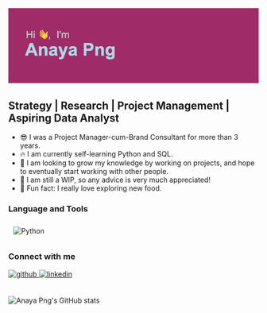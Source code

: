 <img src="https://github.com/anayapng/anayapng/blob/main/header.png">

## Strategy | Research | Project Management | Aspiring Data Analyst

- 😎  I was a Project Manager-cum-Brand Consultant for more than 3 years. 
- 🔥  I am currently self-learning Python and SQL.
- 🤝  I am looking to grow my knowledge by working on projects, and hope to eventually start working with other people. 
- 🏃  I am still a WIP, so any advice is very much appreciated! 
- 🍣  Fun fact: I really love exploring new food. 


### Language and Tools  
<div align="left">  
<img style="margin: 10px" src="https://profilinator.rishav.dev/skills-assets/python-original.svg" alt="Python" height="50" />  
</div>

</td><td valign="top" width="33%">

### Connect with me  
<div align="left">
<a href="https://github.com/anayapng" target="_blank">
<img src=https://img.shields.io/badge/github-%2324292e.svg?&style=for-the-badge&logo=github&logoColor=white alt=github style="margin-bottom: 5px;" />
</a>
<a href="https://linkedin.com/in/png-ying-ying-anaya-03794b113/" target="_blank">
<img src=https://img.shields.io/badge/linkedin-%231E77B5.svg?&style=for-the-badge&logo=linkedin&logoColor=white alt=linkedin style="margin-bottom: 5px;" />
</a>  
</div>  
  
 <br/>  

  
![Anaya Png's GitHub stats](https://github-readme-stats.vercel.app/api?username=anayapng&show_icons=true&theme=dracula)

  
